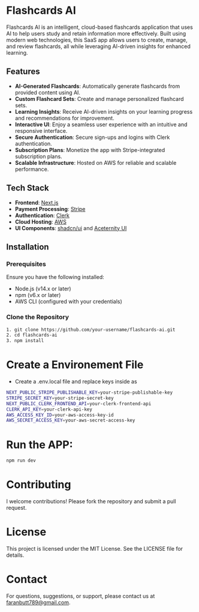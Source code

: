 # Flashcards AI

Flashcards AI is an intelligent, cloud-based flashcards application that uses AI to help users study and retain information more effectively. Built using modern web technologies, this SaaS app allows users to create, manage, and review flashcards, all while leveraging AI-driven insights for enhanced learning.

## Features

- **AI-Generated Flashcards**: Automatically generate flashcards from provided content using AI.
- **Custom Flashcard Sets**: Create and manage personalized flashcard sets.
- **Learning Insights**: Receive AI-driven insights on your learning progress and recommendations for improvement.
- **Interactive UI**: Enjoy a seamless user experience with an intuitive and responsive interface.
- **Secure Authentication**: Secure sign-ups and logins with Clerk authentication.
- **Subscription Plans**: Monetize the app with Stripe-integrated subscription plans.
- **Scalable Infrastructure**: Hosted on AWS for reliable and scalable performance.

## Tech Stack

- **Frontend**: [Next.js](https://nextjs.org/)
- **Payment Processing**: [Stripe](https://stripe.com/)
- **Authentication**: [Clerk](https://clerk.dev/)
- **Cloud Hosting**: [AWS](https://aws.amazon.com/)
- **UI Components**: [shadcn/ui](https://shadcn.dev/) and [Aceternity UI](https://aceternityui.com/)

## Installation

### Prerequisites

Ensure you have the following installed:

- Node.js (v14.x or later)
- npm (v6.x or later)
- AWS CLI (configured with your credentials)

### Clone the Repository

```bash
1. git clone https://github.com/your-username/flashcards-ai.git
2. cd flashcards-ai
3. npm install

```
# Create a Environement File
- Create a .env.local file and replace keys inside as 
```bash
NEXT_PUBLIC_STRIPE_PUBLISHABLE_KEY=your-stripe-publishable-key
STRIPE_SECRET_KEY=your-stripe-secret-key
NEXT_PUBLIC_CLERK_FRONTEND_API=your-clerk-frontend-api
CLERK_API_KEY=your-clerk-api-key
AWS_ACCESS_KEY_ID=your-aws-access-key-id
AWS_SECRET_ACCESS_KEY=your-aws-secret-access-key
```

# Run the APP:
```bash
npm run dev
```

# Contributing
I welcome contributions! Please fork the repository and submit a pull request.

# License
This project is licensed under the MIT License. See the LICENSE file for details.

# Contact
For questions, suggestions, or support, please contact us at faranbutt789@gmail.com.